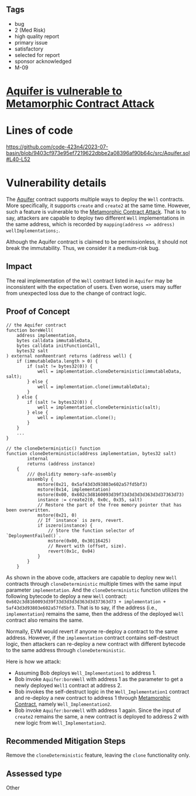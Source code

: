 ## Tags

- bug
- 2 (Med Risk)
- high quality report
- primary issue
- satisfactory
- selected for report
- sponsor acknowledged
- M-09

# [Aquifer is vulnerable to Metamorphic Contract Attack](https://github.com/code-423n4/2023-07-basin-findings/issues/168) 

# Lines of code

https://github.com/code-423n4/2023-07-basin/blob/9403cf973e95ef7219622dbbe2a08396af90b64c/src/Aquifer.sol#L40-L52


# Vulnerability details

The [Aquifer](https://github.com/code-423n4/2023-07-basin/blob/9403cf973e95ef7219622dbbe2a08396af90b64c/src/Aquifer.sol#L40-L64) contract supports multiple ways to deploy the `Well` contracts. More specifically, it supports `create` and `create2` at the same time. However, such a feature is vulnerable to the [Metamorphic Contract Attack](https://github.com/0age/metamorphic/tree/master). That is to say, attackers are capable to deploy two different `Well` implementations in the same address, which is recorded by `mapping(address => address) wellImplementations;`.

Although the Aquifer contract is claimed to be permissionless, it should not break the immutability. Thus, we consider it a medium-risk bug.

## Impact

The real implementation of the `Well` contract listed in `Aquifer` may be inconsistent with the expectation of users. Even worse, users may suffer from unexpected loss due to the change of contract logic.

## Proof of Concept

```
// the Aquifer contract
function boreWell(
    address implementation,
    bytes calldata immutableData,
    bytes calldata initFunctionCall,
    bytes32 salt
) external nonReentrant returns (address well) {
    if (immutableData.length > 0) {
        if (salt != bytes32(0)) {
            well = implementation.cloneDeterministic(immutableData, salt);
        } else {
            well = implementation.clone(immutableData);
        }
    } else {
        if (salt != bytes32(0)) {
            well = implementation.cloneDeterministic(salt);
        } else {
            well = implementation.clone();
        }
    }
    ...
}

// the cloneDeterministic() function
function cloneDeterministic(address implementation, bytes32 salt)
        internal
        returns (address instance)
    {
        /// @solidity memory-safe-assembly
        assembly {
            mstore(0x21, 0x5af43d3d93803e602a57fd5bf3)
            mstore(0x14, implementation)
            mstore(0x00, 0x602c3d8160093d39f33d3d3d3d363d3d37363d73)
            instance := create2(0, 0x0c, 0x35, salt)
            // Restore the part of the free memory pointer that has been overwritten.
            mstore(0x21, 0)
            // If `instance` is zero, revert.
            if iszero(instance) {
                // Store the function selector of `DeploymentFailed()`.
                mstore(0x00, 0x30116425)
                // Revert with (offset, size).
                revert(0x1c, 0x04)
            }
        }
    }
```

As shown in the above code, attackers are capable to deploy new `Well` contracts through `cloneDeterministic` multiple times with the same input parameter `implementation`. And the `cloneDeterministic` function utilizes the following bytecode to deploy a new `Well` contract: `0x602c3d8160093d39f33d3d3d3d363d3d37363d73 + implementation + 5af43d3d93803e602a57fd5bf3`. That is to say, if the address (i.e., `implementation`) remains the same, then the address of the deployed `Well` contract also remains the same.

Normally, EVM would revert if anyone re-deploy a contract to the same address. However, if the `implementation` contract contains self-destruct logic, then attackers can re-deploy a new contract with different bytecode to the same address through `cloneDeterministic`.

Here is how we attack:
+ Assuming Bob deploys `Well_Implementation1` to address 1.
+ Bob invoke `Aquifer:boreWell` with address 1 as the parameter to get a newly deployed `Well1` contract at address 2.
+ Bob invokes the self-destruct logic in the `Well_Implementation1` contract and re-deploy a new contract to address 1 through [Metamorphic Contract](https://github.com/0age/metamorphic/tree/master), namely `Well_Implementation2`.
+ Bob invoke `Aquifer:boreWell` with address 1 again. Since the input of `create2` remains the same, a new contract is deployed to address 2 with new logic from `Well_Implementation2`.

## Recommended Mitigation Steps

Remove the `cloneDeterministic` feature, leaving the `clone` functionality only.


## Assessed type

Other